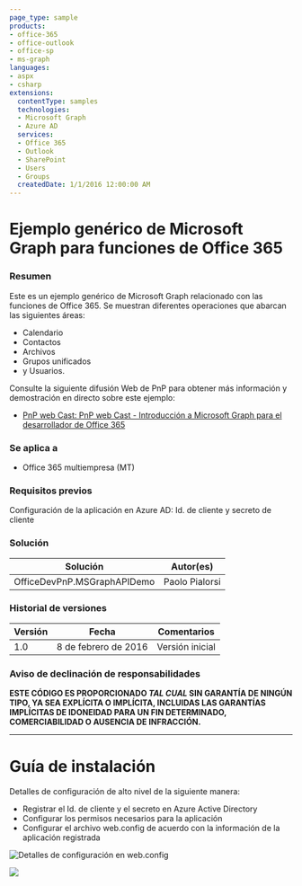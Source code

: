 ```yaml
---
page_type: sample
products:
- office-365
- office-outlook
- office-sp
- ms-graph
languages:
- aspx
- csharp
extensions:
  contentType: samples
  technologies:
  - Microsoft Graph
  - Azure AD
  services:
  - Office 365
  - Outlook
  - SharePoint
  - Users
  - Groups
  createdDate: 1/1/2016 12:00:00 AM
---
```

# Ejemplo genérico de Microsoft Graph para funciones de Office 365 #

### Resumen ###
Este es un ejemplo genérico de Microsoft Graph relacionado con las funciones de Office 365. Se muestran diferentes operaciones que abarcan las siguientes áreas:
- Calendario
- Contactos
- Archivos
- Grupos unificados
- y Usuarios.

Consulte la siguiente difusión Web de PnP para obtener más información y demostración en directo sobre este ejemplo:
- [PnP web Cast: PnP web Cast - Introducción a Microsoft Graph para el desarrollador de Office 365](https://channel9.msdn.com/blogs/OfficeDevPnP/PnP-Web-Cast-Introduction-to-Microsoft-Graph-for-Office-365-developer)

### Se aplica a ###
-  Office 365 multiempresa (MT)

### Requisitos previos ###
Configuración de la aplicación en Azure AD: Id. de cliente y secreto de cliente

### Solución ###
Solución | Autor(es)
 ---------|----------
 OfficeDevPnP.MSGraphAPIDemo | Paolo Pialorsi

### Historial de versiones ###
Versión | Fecha | Comentarios
---------| -----| --------
1.0 | 8 de febrero de 2016 | Versión inicial

### Aviso de declinación de responsabilidades ###
**ESTE CÓDIGO ES PROPORCIONADO *TAL CUAL* SIN GARANTÍA DE NINGÚN TIPO, YA SEA EXPLÍCITA O IMPLÍCITA, INCLUIDAS LAS GARANTÍAS IMPLÍCITAS DE IDONEIDAD PARA UN FIN DETERMINADO, COMERCIABILIDAD O AUSENCIA DE INFRACCIÓN.**


----------

# Guía de instalación #
Detalles de configuración de alto nivel de la siguiente manera:

- Registrar el Id. de cliente y el secreto en Azure Active Directory
- Configurar los permisos necesarios para la aplicación
- Configurar el archivo web.config de acuerdo con la información de la aplicación registrada 

![Detalles de configuración en web.config](http://i.imgur.com/POSJqD7.png)

<img src="https://telemetry.sharepointpnp.com/pnp/samples/MicrosoftGraph.Office365.Generic" />
